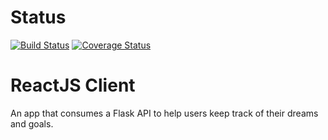 # Status
 [![Build Status](https://travis-ci.org/ckwagaba/reactjs-client.svg?branch=master)](https://travis-ci.org/ckwagaba/reactjs-client?branch=master)
 [![Coverage Status](https://coveralls.io/repos/github/ckwagaba/reactjs-client/badge.svg?branch=master)](https://coveralls.io/github/ckwagaba/reactjs-client?branch=master)

# ReactJS Client
 An app that consumes a Flask API to help users keep track of their dreams and goals.
